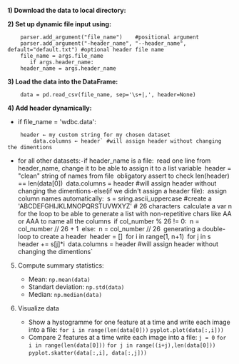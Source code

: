 **1) Download the data to local directory:**

**2) Set up dynamic file input using:**
```
	parser.add_argument("file_name")    #positional argument
	parser.add_argument("-header_name", "--header_name", default="default.txt") #optional header file name
	file_name = args.file_name
	   if args.header_name:
	header_name = args.header_name
```
**3) Load the data into the DataFrame:**
```
	data = pd.read_csv(file_name, sep='\s+|,', header=None)
```
**4) Add header dynamically:**
- if file_name = 'wdbc.data':
```
  	header ← my custom string for my chosen dataset
       	data.columns ← header` #will assign header without changing the dimentions
```
- for all other datasets:`
	  	- `if header_name is a file:`
			`read one line from header_name, change it to be able to assign it to a list variable`
            		`header = "clean" string of names from file`
            		`obligatory assert to check len(header) == len(data[0])`
            		`data.columns = header #will assign header without changing the dimentions`
		- `else(if we didn't assign a header file):`
			`assign column names automatically:`
            		`s = sring.ascii_uppercase #create a 'ABCDEFGHIJKLMNOPQRSTUVWXYZ' # 26 characters`
            		`calculate a var n for the loop to be able to generate a list with non-repetitive chars like AA or AAA to name 					all the columns`
            		`if col_number % 26 != 0:`
                		`n = col_number // 26 + 1`
            		`else:`
                		`n = col_number // 26`
            		`generating a double-loop to create a header`
            		`header = []`
            		`for i in range(1, n+1)`
                		`for j in s`
                 			 `header += s[j]*i`
            		`data.columns = header #will assign header without changing the dimentions`
 
5) Compute summary statistics:
	- Mean: `np.mean(data)`
	- Standart deviation: `np.std(data)`
	- Median: `np.median(data)`
	
6) Visualize data
	- Show a hystogramme for one feature at a time and write each image into a file:
	    `for i in range(len(data[0]))` 
             	`pyplot.plot(data[:,i]))`
	- Compare 2 features at a time write each image into a file:
          	`j = 0`
          	`for i in range(len(data[0]))` 
              		`for j in range((i+j),len(data[0]))` 
                		`pyplot.skatter(data[:,i], data[:,j]))`
				
